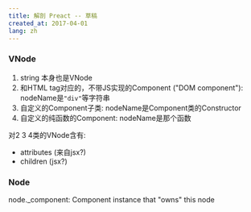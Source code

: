 ```yaml
---
title: 解剖 Preact -- 草稿
created_at: 2017-04-01
lang: zh
---
```


### VNode

1. string 本身也是VNode
2. 和HTML tag对应的，不带JS实现的Component ("DOM component"): nodeName是`"div"`等字符串
3. 自定义的Component子类: nodeName是Component类的Constructor
4. 自定义的纯函数的Component: nodeName是那个函数

对2 3 4类的VNode含有:

- attributes (来自jsx?)
- children (jsx?)

### Node

node._component: Component instance that "owns" this node